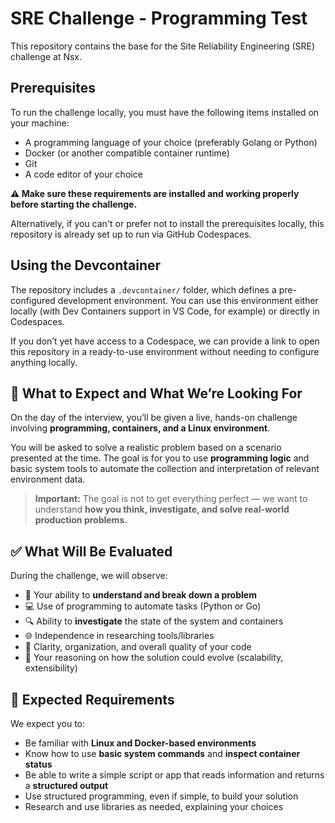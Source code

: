 # SRE Challenge - Programming Test

This repository contains the base for the Site Reliability Engineering (SRE) challenge at Nsx.

## Prerequisites

To run the challenge locally, you must have the following items installed on your machine:

* A programming language of your choice (preferably Golang or Python)  
* Docker (or another compatible container runtime)  
* Git  
* A code editor of your choice  

**⚠️ Make sure these requirements are installed and working properly before starting the challenge.**

Alternatively, if you can't or prefer not to install the prerequisites locally, this repository is already set up to run via GitHub Codespaces.

## Using the Devcontainer

The repository includes a `.devcontainer/` folder, which defines a pre-configured development environment. You can use this environment either locally (with Dev Containers support in VS Code, for example) or directly in Codespaces.

If you don’t yet have access to a Codespace, we can provide a link to open this repository in a ready-to-use environment without needing to configure anything locally.

## 🧠 What to Expect and What We’re Looking For

On the day of the interview, you’ll be given a live, hands-on challenge involving **programming, containers, and a Linux environment**.

You will be asked to solve a realistic problem based on a scenario presented at the time. The goal is for you to use **programming logic** and basic system tools to automate the collection and interpretation of relevant environment data.

> **Important:** The goal is not to get everything perfect — we want to understand **how you think, investigate, and solve real-world production problems.**

## ✅ What Will Be Evaluated

During the challenge, we will observe:

- 🧩 Your ability to **understand and break down a problem**
- 💻 Use of programming to automate tasks (Python or Go)
- 🔍 Ability to **investigate** the state of the system and containers
- 🌐 Independence in researching tools/libraries
- 🧼 Clarity, organization, and overall quality of your code
- 🔄 Your reasoning on how the solution could evolve (scalability, extensibility)

## 📌 Expected Requirements

We expect you to:

- Be familiar with **Linux and Docker-based environments**
- Know how to use **basic system commands** and **inspect container status**
- Be able to write a simple script or app that reads information and returns a **structured output**
- Use structured programming, even if simple, to build your solution
- Research and use libraries as needed, explaining your choices
